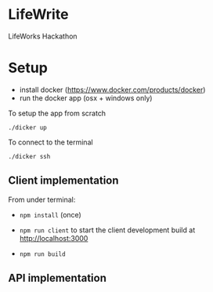 # LifeWrite

LifeWorks Hackathon

# Setup

* install docker (https://www.docker.com/products/docker)
* run the docker app (osx + windows only)

To setup the app from scratch
```
./dicker up
```

To connect to the terminal
```
./dicker ssh
```

## Client implementation

From under terminal:
- `npm install` (once)

- `npm run client` to start the client development build at [http://localhost:3000](http://localhost:3000)

- `npm run build`

## API implementation

